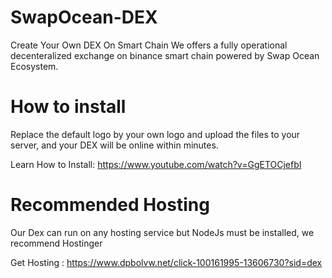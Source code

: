 # SwapOcean-DEX
Create Your Own DEX On Smart Chain
We offers a fully operational decenteralized exchange on binance smart chain powered by Swap Ocean Ecosystem.

# How to install
Replace the default logo by your own logo and upload the files to your server, and your DEX will be online within minutes.

Learn How to Install: https://www.youtube.com/watch?v=GgETOCjefbI

# Recommended Hosting
Our Dex can run on any hosting service but NodeJs must be installed, we recommend Hostinger

Get Hosting : https://www.dpbolvw.net/click-100161995-13606730?sid=dex
